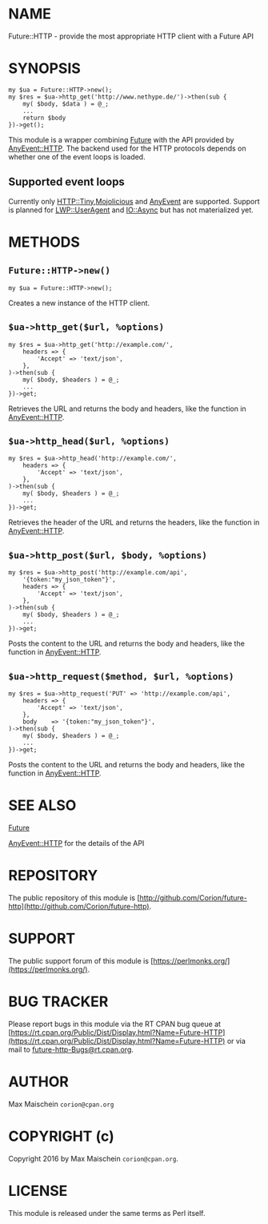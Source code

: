 # NAME

Future::HTTP - provide the most appropriate HTTP client with a Future API

# SYNOPSIS

    my $ua = Future::HTTP->new();
    my $res = $ua->http_get('http://www.nethype.de/')->then(sub {
        my( $body, $data ) = @_;
        ...
        return $body
    })->get();

This module is a wrapper combining [Future](https://metacpan.org/pod/Future) with the API provided
by [AnyEvent::HTTP](https://metacpan.org/pod/AnyEvent::HTTP). The backend used for the HTTP protocols
depends on whether one of the event loops is loaded.

## Supported event loops

Currently only [HTTP::Tiny](https://metacpan.org/pod/HTTP::Tiny),[Mojolicious](https://metacpan.org/pod/Mojolicious) and [AnyEvent](https://metacpan.org/pod/AnyEvent) are supported.
Support
is planned for [LWP::UserAgent](https://metacpan.org/pod/LWP::UserAgent) and [IO::Async](https://metacpan.org/pod/IO::Async)
but has not materialized yet.

# METHODS

## `Future::HTTP->new()`

    my $ua = Future::HTTP->new();

Creates a new instance of the HTTP client.

## `$ua->http_get($url, %options)`

    my $res = $ua->http_get('http://example.com/',
        headers => {
            'Accept' => 'text/json',
        },
    )->then(sub {
        my( $body, $headers ) = @_;
        ...
    })->get;

Retrieves the URL and returns the body and headers, like
the function in [AnyEvent::HTTP](https://metacpan.org/pod/AnyEvent::HTTP).

## `$ua->http_head($url, %options)`

    my $res = $ua->http_head('http://example.com/',
        headers => {
            'Accept' => 'text/json',
        },
    )->then(sub {
        my( $body, $headers ) = @_;
        ...
    })->get;

Retrieves the header of the URL and returns the headers,
like the function in [AnyEvent::HTTP](https://metacpan.org/pod/AnyEvent::HTTP).

## `$ua->http_post($url, $body, %options)`

    my $res = $ua->http_post('http://example.com/api',
        '{token:"my_json_token"}',
        headers => {
            'Accept' => 'text/json',
        },
    )->then(sub {
        my( $body, $headers ) = @_;
        ...
    })->get;

Posts the content to the URL and returns the body and headers,
like the function in [AnyEvent::HTTP](https://metacpan.org/pod/AnyEvent::HTTP).

## `$ua->http_request($method, $url, %options)`

    my $res = $ua->http_request('PUT' => 'http://example.com/api',
        headers => {
            'Accept' => 'text/json',
        },
        body    => '{token:"my_json_token"}',
    )->then(sub {
        my( $body, $headers ) = @_;
        ...
    })->get;

Posts the content to the URL and returns the body and headers,
like the function in [AnyEvent::HTTP](https://metacpan.org/pod/AnyEvent::HTTP).

# SEE ALSO

[Future](https://metacpan.org/pod/Future)

[AnyEvent::HTTP](https://metacpan.org/pod/AnyEvent::HTTP) for the details of the API

# REPOSITORY

The public repository of this module is 
[http://github.com/Corion/future-http](http://github.com/Corion/future-http).

# SUPPORT

The public support forum of this module is
[https://perlmonks.org/](https://perlmonks.org/).

# BUG TRACKER

Please report bugs in this module via the RT CPAN bug queue at
[https://rt.cpan.org/Public/Dist/Display.html?Name=Future-HTTP](https://rt.cpan.org/Public/Dist/Display.html?Name=Future-HTTP)
or via mail to [future-http-Bugs@rt.cpan.org](https://metacpan.org/pod/future-http-Bugs@rt.cpan.org).

# AUTHOR

Max Maischein `corion@cpan.org`

# COPYRIGHT (c)

Copyright 2016 by Max Maischein `corion@cpan.org`.

# LICENSE

This module is released under the same terms as Perl itself.
